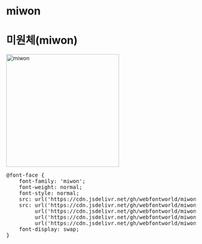 # miwon

# 미원체(miwon)

<a href="https://wess.tistory.com" target="_blank">
    <img src="https://webfontworld.github.io/miwon/miwon.jpg" alt="miwon" style="width:300px">
</a>
<pre>
@font-face {
    font-family: 'miwon';
    font-weight: normal;
    font-style: normal;
    src: url('https://cdn.jsdelivr.net/gh/webfontworld/miwon/miwon.eot');
    src: url('https://cdn.jsdelivr.net/gh/webfontworld/miwon/miwon.eot?#iefix') format('embedded-opentype'),
         url('https://cdn.jsdelivr.net/gh/webfontworld/miwon/miwon.woff2') format('woff2'),
         url('https://cdn.jsdelivr.net/gh/webfontworld/miwon/miwon.woff') format('woff'),
         url('https://cdn.jsdelivr.net/gh/webfontworld/miwon/miwon.ttf') format("truetype");
    font-display: swap;
}
</pre>
